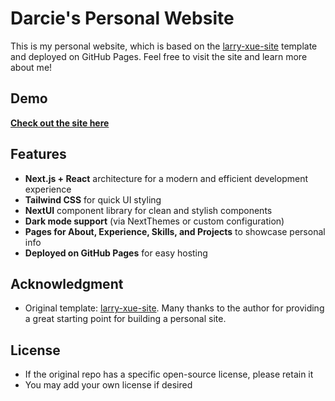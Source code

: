 # Darcie's Personal Website

This is my personal website, which is based on the [larry-xue-site](https://github.com/larry-xue/larry-xue-site) template and deployed on GitHub Pages. Feel free to visit the site and learn more about me!

## Demo

[**Check out the site here**](https://your-username.github.io/your-repo-name/)

## Features

- **Next.js + React** architecture for a modern and efficient development experience
- **Tailwind CSS** for quick UI styling
- **NextUI** component library for clean and stylish components
- **Dark mode support** (via NextThemes or custom configuration)
- **Pages for About, Experience, Skills, and Projects** to showcase personal info
- **Deployed on GitHub Pages** for easy hosting

## Acknowledgment

- Original template: [larry-xue-site](https://github.com/larry-xue/larry-xue-site). Many thanks to the author for providing a great starting point for building a personal site.

## License

- If the original repo has a specific open-source license, please retain it  
- You may add your own license if desired
